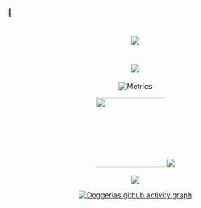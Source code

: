 <!--
**Doggerlas/Doggerlas** is a ✨ _special_ ✨ repository because its `README.md` (this file) appears on your GitHub profile.

Here are some ideas to get you started:

- 🔭 I’m currently working on ...
- 🌱 I’m currently learning ...
- 👯 I’m looking to collaborate on ...
- 🤔 I’m looking for help with ...
- 💬 Ask me about ...
- 📫 How to reach me: ...
- 😄 Pronouns: ...
- ⚡ Fun fact: ...
-->

🤔 <h1 align="center"> <a href="https://sunguoqi.com/"> <img src="https://readme-typing-svg.herokuapp.com/?lines=天天有数据出新意;年年有文章中顶刊&center=true&size=27&color=00FFFF"> </a> </h1>

# <div align="center"> <img src="https://visitor-badge.glitch.me/badge?page_id=Doggerlas" /> </div>

<div align="center">  

![Metrics](https://metrics.lecoq.io/Doggerlas?template=classic&base=header%2C%20activity%2C%20community%2C%20repositories%2C%20metadata&base.indepth=false&base.hireable=false&base.skip=false&config.timezone=Etc%2FGMT-8)

 <img height="137px" src="https://github-readme-stats.vercel.app/api?username=Doggerlas&hide_title=true&hide_border=true&show_icons=trueline_height=21&text_color=000&icon_color=000&bg_color=0,ea6161,ffc64d,fffc4d,52fa5a&theme=graywhite" /> <img src="https://github-readme-stats.vercel.app/api/top-langs/?username=Doggerlas&hide_title=true&hide_border=true&layout=compact&langs_count=6&text_color=000&icon_color=fff&bg_color=0,52fa5a,4dfcff,c64dff&theme=graywhite" /> 

<div align="center"> <img src="https://stats.justsong.cn/api/csdn?id=weixin_44848751"> </div>


[![Doggerlas github activity graph](https://github-readme-activity-graph.cyclic.app/graph?username=Doggerlas&theme=github)](https://github.com/ashutosh00710/github-readme-activity-graph)



